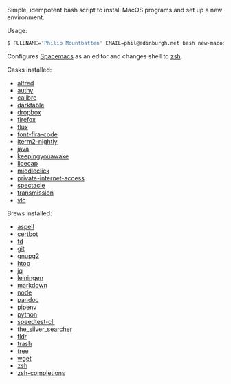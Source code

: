 Simple, idempotent bash script to install MacOS programs and set up a new environment.

Usage:

```bash
$ FULLNAME='Philip Mountbatten' EMAIL=phil@edinburgh.net bash new-macos.sh
```

Configures [Spacemacs](http://spacemacs.org/) as an editor and changes shell to [zsh](https://www.zsh.org/).

Casks installed:

- [alfred](https://www.alfredapp.com/)
- [authy](https://authy.com)
- [calibre](https://calibre-ebook.com/)
- [darktable](http://www.darktable.org)
- [dropbox](https://dropbox.com)
- [firefox](https://www.mozilla.org/en-US/firefox/)
- [flux](https://justgetflux.com/)
- [font-fira-code](https://github.com/tonsky/FiraCode)
- [iterm2-nightly](http://iterm2.com/)
- [java](https://java.com/en/download/)
- [keepingyouawake](https://github.com/newmarcel/KeepingYouAwake)
- [licecap](http://www.cockos.com/licecap/)
- [middleclick](http://rouge41.com/labs/)
- [private-internet-access](https://www.privateinternetaccess.com)
- [spectacle](https://www.spectacleapp.com/)
- [transmission](https://transmissionbt.com)
- [vlc](https://www.videolan.org/vlc/index.html)

Brews installed:

- [aspell](http://aspell.net/)
- [certbot](https://certbot.eff.org/)
- [fd](https://github.com/sharkdp/fd)
- [git](https://git-scm.com/)
- [gnupg2](https://www.gnupg.org/)
- [htop](http://hisham.hm/htop/)
- [jq](https://stedolan.github.io/jq/)
- [leiningen](http://leiningen.org/)
- [markdown](http://daringfireball.net/projects/markdown/)
- [node](https://nodejs.org/en/)
- [pandoc](http://pandoc.org/)
- [pipenv](https://docs.pipenv.org/)
- [python](https://www.python.org)
- [speedtest-cli](https://github.com/sivel/speedtest-cli)
- [the_silver_searcher](https://github.com/ggreer/the_silver_searcher/)
- [tldr](http://tldr-pages.github.io/)
- [trash](http://hasseg.org/trash/)
- [tree](http://mama.indstate.edu/users/ice/tree/)
- [wget](https://www.gnu.org/software/wget/)
- [zsh](https://www.zsh.org/)
- [zsh-completions](https://www.zsh.org/)
